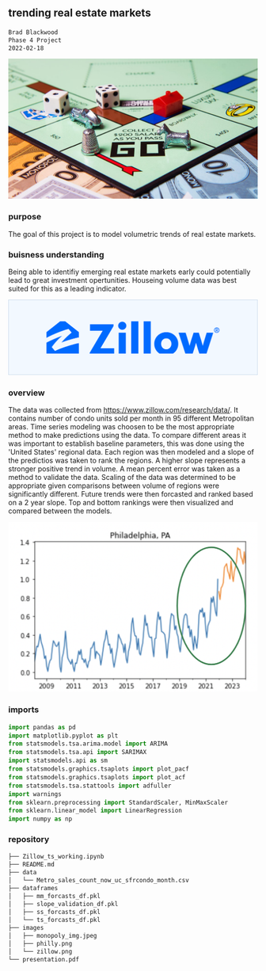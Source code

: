 ## trending real estate markets

    Brad Blackwood
    Phase 4 Project
    2022-02-18

![alt text](images/monopoly_img.jpeg)

### purpose
    
The goal of this project is to model volumetric trends of real estate markets. 

### buisness understanding

Being able to identifiy emerging real estate markets early could potentially lead to great investment opertunities. Houseing volume data was best suited for this as a leading indicator. 


![alt text](images/zillow.png)

### overview

The data was collected from https://www.zillow.com/research/data/. It contains number of condo units sold per month in 95 different Metropolitan areas. Time series modeling was choosen to be the most appropriate method to make predictions using the data. To compare different areas it was important to establish baseline parameters, this was done using the 'United States' regional data. Each region was then modeled and a slope of the predictios was taken to rank the regions. A higher slope represents a stronger positive trend in volume. A mean percent error was taken as a method to validate the data. Scaling of the data was determined to be appropriate given comparisons between volume of regions were significantly different. Future trends were then forcasted and ranked based on a 2 year slope. Top and bottom rankings were then visualized and compared between the models. 

![alt text](images/philly.png)

### imports

```python
import pandas as pd
import matplotlib.pyplot as plt
from statsmodels.tsa.arima.model import ARIMA
from statsmodels.tsa.api import SARIMAX
import statsmodels.api as sm
from statsmodels.graphics.tsaplots import plot_pacf
from statsmodels.graphics.tsaplots import plot_acf
from statsmodels.tsa.stattools import adfuller
import warnings
from sklearn.preprocessing import StandardScaler, MinMaxScaler
from sklearn.linear_model import LinearRegression
import numpy as np
```

### repository
```
├── Zillow_ts_working.ipynb
├── README.md
├── data
│   └── Metro_sales_count_now_uc_sfrcondo_month.csv
├── dataframes
│   ├── mm_forcasts_df.pkl
│   ├── slope_validation_df.pkl
│   ├── ss_forcasts_df.pkl
│   └── ts_forcasts_df.pkl
├── images
│   ├── monopoly_img.jpeg
│   ├── philly.png
│   └── zillow.png
└── presentation.pdf
```
    
